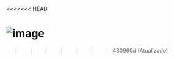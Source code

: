 <<<<<<< HEAD

![image](https://github.com/marli-leite/modelando-uml-iphone/assets/124943210/c39c03c2-aa7d-4521-bb0b-c7bb2313a49f)
=======
>>>>>>> 430960d (Atualizado)
